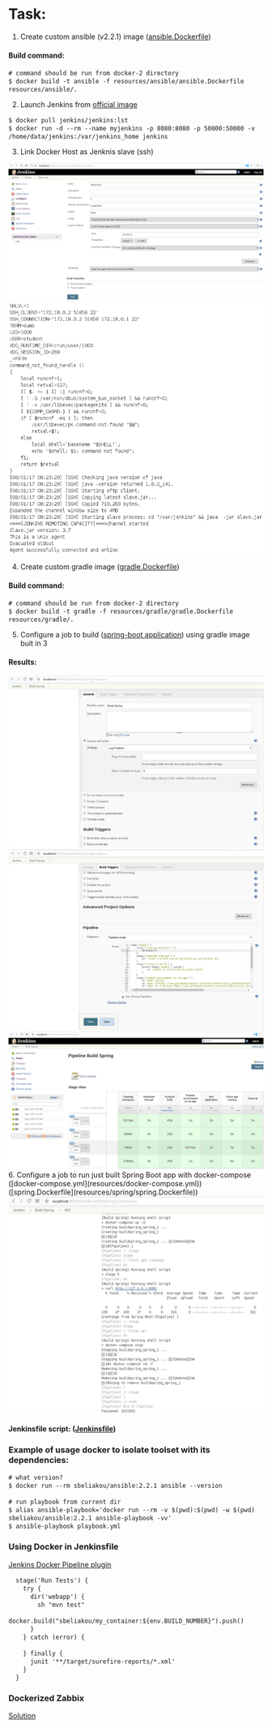 # Task:
1. Create custom ansible (v2.2.1) image ([ansible.Dockerfile](resources/ansible/ansible.Dockerfile))
#### Build command:

```
# command should be run from docker-2 directory 
$ docker build -t ansible -f resources/ansible/ansible.Dockerfile resources/ansible/.
```
2. Launch Jenkins from [official image](https://hub.docker.com/_/jenkins/)

``` 
$ docker pull jenkins/jenkins:lst 
$ docker run -d --rm --name myjenkins -p 8080:8080 -p 50000:50000 -v /home/data/jenkins:/var/jenkins_home jenkins
```
3. Link Docker Host as Jenknis slave (ssh)
<img src="resources/1.png">
<img src="resources/2.png">

4. Create custom gradle image ([gradle.Dockerfile](resources/gradle/gradle.Dockerfile))
#### Build command:

```
# command should be run from docker-2 directory 
$ docker build -t gradle -f resources/gradle/gradle.Dockerfile resources/gradle/.
```

5. Configure a job to build ([spring-boot application](https://spring.io/guides/gs/spring-boot/)) using gradle image buit in 3
#### Results:
<img src="resources/3.png">
<img src="resources/4.png">
<img src="resources/5.png">
6. Configure a job to run just built Spring Boot app with docker-compose 
([docker-compose.yml](resources/docker-compose.yml))
([spring.Dockerfile](resources/spring/spring.Dockerfile))
<img src="resources/6.png">


#### Jenkinsfile script: ([Jenkinsfile](resources/Jenkinsfile))



### Example of usage docker to isolate toolset with its dependencies:

```
# what version?
$ docker run --rm sbeliakou/ansible:2.2.1 ansible --version

# run playbook from current dir
$ alias ansible-playbook='docker run --rm -v $(pwd):$(pwd) -w $(pwd) sbeliakou/ansible:2.2.1 ansible-playbook -vv'
$ ansible-playbook playbook.yml
```

### Using Docker in Jenkinsfile
[Jenkins Docker Pipeline plugin](https://go.cloudbees.com/docs/cloudbees-documentation/cje-user-guide/index.html#docker-workflow)

```
  stage('Run Tests') {
    try {
      dir('webapp') {
        sh "mvn test"
        docker.build("sbeliakou/my_container:${env.BUILD_NUMBER}").push()
      }
    } catch (error) {

    } finally {
      junit '**/target/surefire-reports/*.xml'
    }
  }
```

### Dockerized Zabbix
[Solution](https://www.zabbix.org/wiki/Dockerized_Zabbix)
